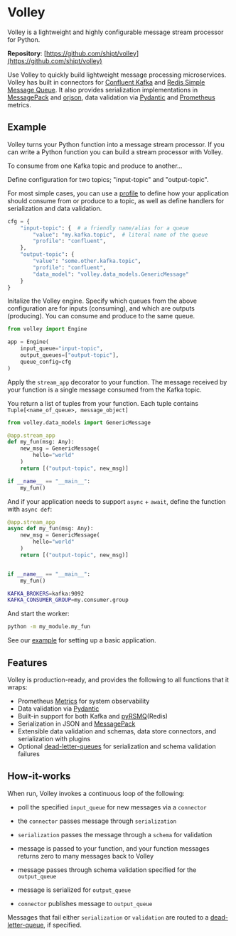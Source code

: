 # **Volley**

Volley is a lightweight and highly configurable message stream processor for Python.



</a>


</a>

**Repository**: [https://github.com/shipt/volley](https://github.com/shipt/volley)


Use Volley to quickly build lightweight message processing microservices. Volley has built in connectors for [Confluent Kafka](https://github.com/confluentinc/confluent-kafka-python) and [Redis Simple Message Queue](https://github.com/mlasevich/PyRSMQ). It also provides serialization implementations in [MessagePack](https://github.com/msgpack/msgpack-python) and [orjson](https://github.com/ijl/orjson), data validation via [Pydantic](https://github.com/samuelcolvin/pydantic) and [Prometheus](https://github.com/prometheus/client_python) metrics.


## Example

Volley turns your Python function into a message stream processor. If you can write a Python function you can build a stream processor with Volley.


To consume from one Kafka topic and produce to another...

Define configuration for two topics; "input-topic" and "output-topic".

For most simple cases, you can use a [profile](./profiles.md) to define how your application should consume from or produce to a topic, as well as define handlers for serialization and data validation.

```python
cfg = {
    "input-topic": {  # a friendly name/alias for a queue
        "value": "my.kafka.topic",  # literal name of the queue
        "profile": "confluent",
    },
    "output-topic": {
        "value": "some.other.kafka.topic",
        "profile": "confluent",
        "data_model": "volley.data_models.GenericMessage"
    }
}
```

Initalize the Volley engine. Specify which queues from the above configuration are for inputs (consuming), and which are outputs (producing). You can consume and produce to the same queue.

```python
from volley import Engine

app = Engine(
    input_queue="input-topic",
    output_queues=["output-topic"],
    queue_config=cfg
)
```

Apply the `stream_app` decorator to your function. The message received by your function is a single message consumed from the Kafka topic.

You return a list of tuples from your function. Each tuple contains `Tuple[<name_of_queue>, message_object]`

```python
from volley.data_models import GenericMessage

@app.stream_app
def my_fun(msg: Any):
    new_msg = GenericMessage(
        hello="world"
    )
    return [("output-topic", new_msg)]

if __name__ == "__main__":
    my_fun()
```

And if your application needs to support `async` + `await`, define the function with `async def`:

```python
@app.stream_app
async def my_fun(msg: Any):
    new_msg = GenericMessage(
        hello="world"
    )
    return [("output-topic", new_msg)]


if __name__ == "__main__":
    my_fun()
```

```bash
KAFKA_BROKERS=kafka:9092
KAFKA_CONSUMER_GROUP=my.consumer.group
```

And start the worker:

```bash
python -m my_module.my_fun
```


See our [example](./example.md) for setting up a basic application.

## Features

Volley is production-ready, and provides the following to all functions that it wraps:

- Prometheus [Metrics](./metrics.md) for system observability
- Data validation via [Pydantic](https://pydantic-docs.helpmanual.io/)
- Built-in support for both Kafka and [pyRSMQ](https://github.com/mlasevich/PyRSMQ)(Redis)
- Serialization in JSON and [MessagePack](https://msgpack.org/index.html)
- Extensible data validation and schemas, data store connectors, and serialization with plugins
- Optional [dead-letter-queues](deadletterqueue.md) for serialization and schema validation failures

## How-it-works

When run, Volley invokes a continuous loop of the following:

  - poll the specified `input_queue` for new messages via a `connector`

  - the `connector` passes message through `serialization`

  - `serialization` passes the message through a `schema` for validation

  - message is passed to your function, and your function messages returns zero to many messages back to Volley

  - message passes through schema validation specified for the `output_queue`

  - message is serialized for `output_queue`

  - `connector` publishes message to `output_queue`


Messages that fail either `serialization` or `validation` are routed to a [dead-letter-queue](./deadletterqueue.md), if specified.